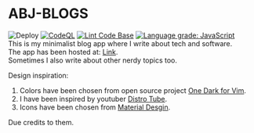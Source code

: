 # ABJ-BLOGS  
![Deploy](https://github.com/abhj/abj-blogs/workflows/Deploy/badge.svg?branch=master) 
[![CodeQL](https://github.com/AbhJ/abj-blogs/actions/workflows/codeql-analysis.yml/badge.svg)](https://github.com/AbhJ/abj-blogs/actions/workflows/codeql-analysis.yml)
[![Lint Code Base](https://github.com/AbhJ/abj-blogs/actions/workflows/super-linter.yml/badge.svg)](https://github.com/AbhJ/abj-blogs/actions/workflows/super-linter.yml)
[![Language grade: JavaScript](https://img.shields.io/lgtm/grade/javascript/g/AbhJ/abj-blogs.svg?logo=lgtm&logoWidth=18)](https://lgtm.com/projects/g/AbhJ/abj-blogs/context:javascript)  
This is my minimalist blog app where I write about tech and software.  
The app has been hosted at: [Link](https://abhj.github.io/abj-blogs).  
Sometimes I also write about other nerdy topics too.  
  
Design inspiration:  
1. Colors have been chosen from open source project [One Dark for Vim](https://github.com/joshdick/onedark.vim).
2. I have been inspired by youtuber [Distro Tube](https://distro.tube).  
3. Icons have been chosen from [Material Desgin](https://github.com/Templarian/MaterialDesign).

Due credits to them.
